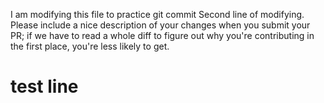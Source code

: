 I am modifying this file to practice git commit
Second line of modifying.
Please include a nice description of your changes when you submit your PR;
if we have to read a whole diff to figure out why you're contributing in
the first place, you're less likely to get.
# test line
